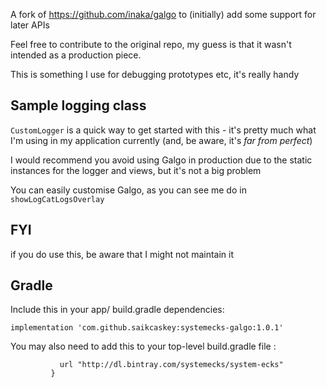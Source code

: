 A fork of https://github.com/inaka/galgo to (initially) add some support for later APIs

Feel free to contribute to the original repo, my guess is that it wasn't intended as a production piece.

This is something I use for debugging prototypes etc, it's really handy


## Sample logging class 
```CustomLogger``` is a quick way to get started with this - it's pretty much what I'm using in my application currently (and, be aware, it's _far from perfect_)

I would recommend you avoid using Galgo in production due to the static instances for the logger and views, but it's not a big problem

You can easily customise Galgo, as you can see me do in ```showLogCatLogsOverlay```

## FYI
if you do use this, be aware that I might not maintain it

## Gradle
Include this in your app/ build.gradle dependencies: 

```implementation 'com.github.saikcaskey:systemecks-galgo:1.0.1'```

You may also need to add this to your top-level build.gradle file : 
```maven { 
           url "http://dl.bintray.com/systemecks/system-ecks" 
         } 
```

